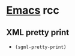 # [Emacs][] rcc

[emacs]: https://github.com/emacs-mirror/emacs

## XML pretty print

* `(sgml-pretty-print)`
